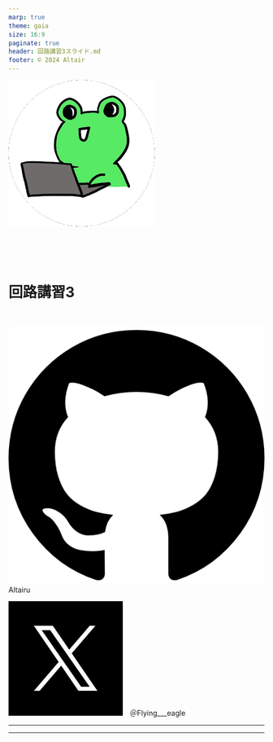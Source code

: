 ```yaml
---
marp: true
theme: gaia
size: 16:9
paginate: true
header: 回路講習3スライド.md
footer: © 2024 Altair
---
```

![bg right width:400px](../../images/altair.png) 

<br>
<br>
<br>

# **回路講習3**
<br>



![width:40px](../../images/image.png)　Altairu

![width:40px](../../images/image-1.png)　＠Flying___eagle

---

---
